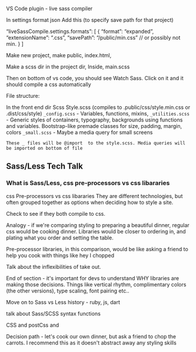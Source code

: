 VS Code plugin - live sass compiler

In settings format json
Add this (to specify save path for that project)

“liveSassCompile.settings.formats”: [
{
“format”: “expanded”,
“extensionName”: “.css”,
“savePath”: “/public/min.css” // or possibly not min.
}
]

Make new project, make public, index.html,

 <link rel=”stylesheet” href=”./css/main.css”>

Make a scss dir in the project dir,
Inside, main.scss

Then on bottom of vs code, you should see Watch Sass. Click on it and it should compile a css automatically

File structure:

In the front end dir
Scss
Style.scss (compiles to .public/css/style.min.css or .dist/css/style)
`_config.scss` - Variables, functions, mixins,
`_utilities.scss` - Generic styles of containers, typography, backgrounds using functions and variables. Bootstrap-like premade classes for size, padding, margin, colors
`_small.scss` - Maybe a media query for small screens

    These _ files will be @import  to the style.scss. Media queries will be imported on bottom of file

## Sass/Less Tech Talk

### What is Sass/Less, css pre-processors vs css libararies

css Pre-processors vs css libararies
They are different technologies, but often grouped together as options when deciding how to style a site.

Check to see if they both compile to css.

Analogy - if we're comparing styling to preparing a beautiful dinner, regular css would be cooking dinner. Libraries would be closer to ordering in, and plating what you order and setting the table.

Pre-processor libraries, in this comparison, would be like asking a friend to help you cook with things like hey I chopped

Talk about the inflexibilities of take out.

End of section - it's important for devs to understand WHY libraries are making those decisions. Things like vertical rhythm, complimentary colors (the other versions), type scaling, font pairing etc..

Move on to Sass vs Less history - ruby, js, dart

talk about Sass/SCSS syntax
functions

CSS and postCss and

Decision path - let's cook our own dinner, but ask a friend to chop the carrots. I recommend this as it doesn't abstract away any styling skills
